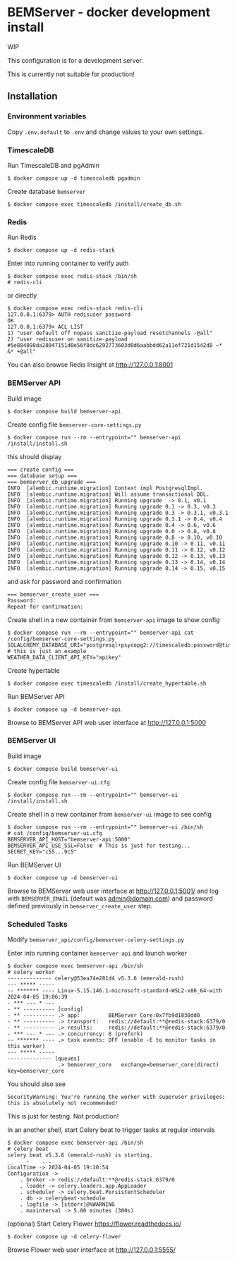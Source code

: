 # BEMServer - docker development install

WIP

This configuration is for a development server.

This is currently not suitable for production!

## Installation

### Environment variables

Copy `.env.default` to `.env` and change values to your own settings.

### TimescaleDB

Run TimescaleDB and pgAdmin

    $ docker compose up -d timescaledb pgadmin

Create database `bemserver`

    $ docker compose exec timescaledb /install/create_db.sh

### Redis

Run Redis

    $ docker compose up -d redis-stack

Enter into running container to verify auth

    $ docker compose exec redis-stack /bin/sh
    # redis-cli

or directly

    $ docker compose exec redis-stack redis-cli
    127.0.0.1:6379> AUTH redisuser password
    OK
    127.0.0.1:6379> ACL LIST
    1) "user default off nopass sanitize-payload resetchannels -@all"
    2) "user redisuser on sanitize-payload #5e884898da28047151d0e56f8dc6292773603d0d6aabbdd62a11ef721d1542d8 ~* &* +@all"

You can also browse Redis Insight at http://127.0.0.1:8001

### BEMServer API

Build image

    $ docker compose build bemserver-api

Create config file `bemserver-core-settings.py`

    $ docker compose run --rm --entrypoint="" bemserver-api /install/install.sh

this should display

    === create config ===
    === database setup ===
    === bemserver_db_upgrade ===
    INFO  [alembic.runtime.migration] Context impl PostgresqlImpl.
    INFO  [alembic.runtime.migration] Will assume transactional DDL.
    INFO  [alembic.runtime.migration] Running upgrade  -> 0.1, v0.1
    INFO  [alembic.runtime.migration] Running upgrade 0.1 -> 0.3, v0.3
    INFO  [alembic.runtime.migration] Running upgrade 0.3 -> 0.3.1, v0.3.1
    INFO  [alembic.runtime.migration] Running upgrade 0.3.1 -> 0.4, v0.4
    INFO  [alembic.runtime.migration] Running upgrade 0.4 -> 0.6, v0.6
    INFO  [alembic.runtime.migration] Running upgrade 0.6 -> 0.8, v0.8
    INFO  [alembic.runtime.migration] Running upgrade 0.8 -> 0.10, v0.10
    INFO  [alembic.runtime.migration] Running upgrade 0.10 -> 0.11, v0.11
    INFO  [alembic.runtime.migration] Running upgrade 0.11 -> 0.12, v0.12
    INFO  [alembic.runtime.migration] Running upgrade 0.12 -> 0.13, v0.13
    INFO  [alembic.runtime.migration] Running upgrade 0.13 -> 0.14, v0.14
    INFO  [alembic.runtime.migration] Running upgrade 0.14 -> 0.15, v0.15

and ask for password and confirmation

    === bemserver_create_user ===
    Password:
    Repeat for confirmation:

Create shell in a new container from `bemserver-api` image to show config

    $ docker compose run --rm --entrypoint="" bemserver-api cat /config/bemserver-core-settings.py
    SQLALCHEMY_DATABASE_URI="postgresql+psycopg2://timescaledb:password@timescaledb:5432/bemserver"  # this is just an example
    WEATHER_DATA_CLIENT_API_KEY="apikey"

Create hypertable

    $ docker compose exec timescaledb /install/create_hypertable.sh

Run BEMServer API

    $ docker compose up -d bemserver-api

Browse to BEMServer API web user interface at http://127.0.0.1:5000

### BEMServer UI

Build image

    $ docker compose build bemserver-ui

Create config file `bemserver-ui.cfg`

    $ docker compose run --rm --entrypoint="" bemserver-ui /install/install.sh

Create shell in a new container from `bemserver-ui` image to see config

    $ docker compose run --rm --entrypoint="" bemserver-ui /bin/sh
    # cat /config/bemserver-ui.cfg
    BEMSERVER_API_HOST="bemserver-api:5000"
    BEMSERVER_API_USE_SSL=False  # This is just for testing...
    SECRET_KEY="c55...9c5"

Run BEMServer UI

    $ docker compose up -d bemserver-ui

Browse to BEMServer web user interface at http://127.0.0.1:5001/ and log with `BEMSERVER_EMAIL` (default was admin@domain.com) and password defined previously in `bemserver_create_user` step.

### Scheduled Tasks

Modify `bemserver_api/config/bemserver-celery-settings.py`


Enter into running container `bemserver-api` and launch worker

    $ docker compose exec bemserver-api /bin/sh
    # celery worker
    -------------- celery@53ea74e281d4 v5.3.6 (emerald-rush)
    --- ***** -----
    -- ******* ---- Linux-5.15.146.1-microsoft-standard-WSL2-x86_64-with 2024-04-05 19:06:39
    - *** --- * ---
    - ** ---------- [config]
    - ** ---------- .> app:         BEMServer Core:0x7fb9d1830dd0
    - ** ---------- .> transport:   redis://default:**@redis-stack:6379/0
    - ** ---------- .> results:     redis://default:**@redis-stack:6379/0
    - *** --- * --- .> concurrency: 8 (prefork)
    -- ******* ---- .> task events: OFF (enable -E to monitor tasks in this worker)
    --- ***** -----
    -------------- [queues]
                    .> bemserver_core   exchange=bemserver_core(direct) key=bemserver_core

You should also see

    SecurityWarning: You're running the worker with superuser privileges: this is absolutely not recommended! 

This is just for testing. Not production!

In an another shell, start Celery beat to trigger tasks at regular intervals

    $ docker compose exec bemserver-api /bin/sh
    # celery beat
    celery beat v5.3.6 (emerald-rush) is starting.
    __    -    ... __   -        _
    LocalTime -> 2024-04-05 19:10:54
    Configuration ->
        . broker -> redis://default:**@redis-stack:6379/0
        . loader -> celery.loaders.app.AppLoader
        . scheduler -> celery.beat.PersistentScheduler
        . db -> celerybeat-schedule
        . logfile -> [stderr]@%WARNING
        . maxinterval -> 5.00 minutes (300s)


(optional)
Start Celery Flower https://flower.readthedocs.io/

    $ docker compose up -d celery-flower

Browse Flower web user interface at http://127.0.0.1:5555/
